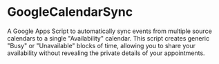 # GoogleCalendarSync
A Google Apps Script to automatically sync events from multiple source calendars to a single "Availability" calendar. This script creates generic "Busy" or "Unavailable" blocks of time, allowing you to share your availability without revealing the private details of your appointments.
